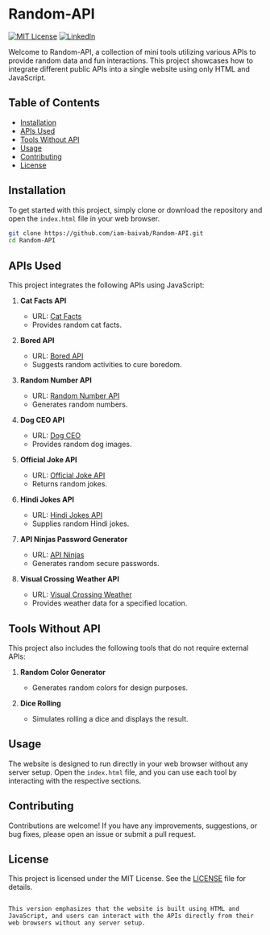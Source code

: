 # Random-API

[![MIT License][license-shield]][license-url]
[![LinkedIn][linkedin-shield]][linkedin-url]

Welcome to Random-API, a collection of mini tools utilizing various APIs to provide random data and fun interactions. This project showcases how to integrate different public APIs into a single website using only HTML and JavaScript.

## Table of Contents

- [Installation](#installation)
- [APIs Used](#apis-used)
- [Tools Without API](#tools-without-api)
- [Usage](#usage)
- [Contributing](#contributing)
- [License](#license)

## Installation

To get started with this project, simply clone or download the repository and open the `index.html` file in your web browser.

```bash
git clone https://github.com/iam-baivab/Random-API.git
cd Random-API
```

## APIs Used

This project integrates the following APIs using JavaScript:

1. **Cat Facts API**
   - URL: [Cat Facts](https://catfact.ninja/)
   - Provides random cat facts.

2. **Bored API**
   - URL: [Bored API](https://www.boredapi.com/)
   - Suggests random activities to cure boredom.

3. **Random Number API**
   - URL: [Random Number API](http://www.randomnumberapi.com/)
   - Generates random numbers.

4. **Dog CEO API**
   - URL: [Dog CEO](https://dog.ceo/dog-api/)
   - Provides random dog images.

5. **Official Joke API**
   - URL: [Official Joke API](https://official-joke-api.appspot.com/)
   - Returns random jokes.

6. **Hindi Jokes API**
   - URL: [Hindi Jokes API](https://hindi-jokes-api.onrender.com/)
   - Supplies random Hindi jokes.

7. **API Ninjas Password Generator**
   - URL: [API Ninjas](https://api.api-ninjas.com/v1/passwordgenerator)
   - Generates random secure passwords.

8. **Visual Crossing Weather API**
   - URL: [Visual Crossing Weather](https://weather.visualcrossing.com/)
   - Provides weather data for a specified location.

## Tools Without API

This project also includes the following tools that do not require external APIs:

1. **Random Color Generator**
   - Generates random colors for design purposes.

2. **Dice Rolling**
   - Simulates rolling a dice and displays the result.

## Usage

The website is designed to run directly in your web browser without any server setup. Open the `index.html` file, and you can use each tool by interacting with the respective sections.

## Contributing

Contributions are welcome! If you have any improvements, suggestions, or bug fixes, please open an issue or submit a pull request.

## License

This project is licensed under the MIT License. See the [LICENSE](LICENSE) file for details.
```

This version emphasizes that the website is built using HTML and JavaScript, and users can interact with the APIs directly from their web browsers without any server setup.
```

[license-shield]: https://img.shields.io/badge/License-MIT-red.svg
[license-url]: https://github.com/iam-baivab/News-Scraping-using-BeautyfulSoup-Selenium-with-Django/blob/main/LICENSE
[linkedin-shield]: https://img.shields.io/badge/-LinkedIn-black.svg?style=flat&logo=linkedin&colorB=blue
[linkedin-url]: https://www.linkedin.com/in/baivabsarkar/